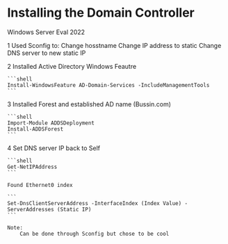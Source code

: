 # Installing the Domain Controller

Windows Server Eval 2022

1 Used Sconfig to:
    Change hosstname
    Change IP address to static
    Change DNS server to new static IP

2 Installed Active Directory Windows Feautre

    ```shell
    Install-WindowsFeature AD-Domain-Services -IncludeManagementTools
    ```

3 Installed Forest and established AD name (Bussin.com)
    
    ```shell
    Import-Module ADDSDeployment
    Install-ADDSForest
    ```

4 Set DNS server IP back to Self

    ```shell
    Get-NetIPAddress
    ```

    Found Ethernet0 index

    ```
    Set-DnsClientServerAddress -InterfaceIndex (Index Value) -ServerAddresses (Static IP)
    ```
    
    Note:
        Can be done through Sconfig but chose to be cool